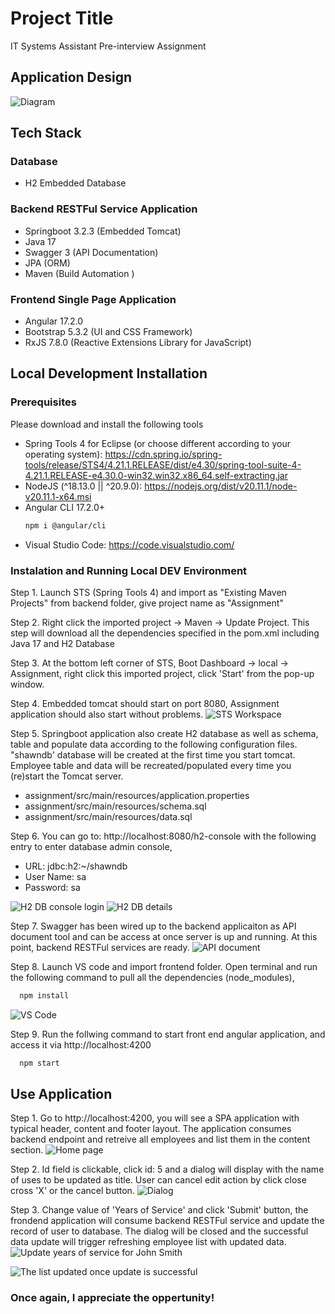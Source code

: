 # Project Title

IT Systems Assistant Pre-interview Assignment

## Application Design
![Diagram](./doc/images/assignment-design.drawio.png)

## Tech Stack

### Database
* H2 Embedded Database

### Backend RESTFul Service Application
* Springboot 3.2.3 (Embedded Tomcat)
* Java 17
* Swagger 3 (API Documentation)
* JPA (ORM)
* Maven (Build Automation )

### Frontend Single Page Application
* Angular 17.2.0
* Bootstrap 5.3.2 (UI and CSS Framework)
* RxJS 7.8.0 (Reactive Extensions Library for JavaScript)

## Local Development Installation

### Prerequisites
Please download and install the following tools
* Spring Tools 4 for Eclipse (or choose different according to your operating system): https://cdn.spring.io/spring-tools/release/STS4/4.21.1.RELEASE/dist/e4.30/spring-tool-suite-4-4.21.1.RELEASE-e4.30.0-win32.win32.x86_64.self-extracting.jar
* NodeJS (^18.13.0 || ^20.9.0): https://nodejs.org/dist/v20.11.1/node-v20.11.1-x64.msi
* Angular CLI 17.2.0+
  ```bash
  npm i @angular/cli
  ```
* Visual Studio Code: https://code.visualstudio.com/

### Instalation and Running Local DEV Environment
Step 1. Launch STS (Spring Tools 4) and import as "Existing Maven Projects" from backend folder, give project name as "Assignment"

Step 2. Right click the imported project -> Maven -> Update Project. This step will download all the dependencies specified in the pom.xml including Java 17 and H2 Database

Step 3. At the bottom left corner of STS, Boot Dashboard -> local -> Assignment, right click this imported project, click 'Start' from the pop-up window.

Step 4. Embedded tomcat should start on port 8080, Assignment application should also start without problems.
![STS Workspace](./doc/images/sts-workspace.png)

Step 5. Springboot application also create H2 database as well as schema, table and populate data according to the following configuration files. "shawndb' database will be created at the first time you start tomcat. Employee table and data will be recreated/populated every time you (re)start the Tomcat server.
* assignment/src/main/resources/application.properties
* assignment/src/main/resources/schema.sql
* assignment/src/main/resources/data.sql

Step 6. You can go to: http://localhost:8080/h2-console with the following entry to enter database admin console,
*  URL: jdbc:h2:~/shawndb
*  User Name: sa
*  Password: sa

![H2 DB console login](./doc/images/h2-db-login.png)
![H2 DB details](./doc/images/h2-db-details.png)

Step 7. Swagger has been wired up to the backend applicaiton as API document tool and can be access at once server is up and running. At this point, backend RESTFul services are ready.
![API document](./doc/images/swagger.png)

Step 8. Launch VS code and import frontend folder. Open terminal and run the following command to pull all the dependencies (node_modules),
```bash
  npm install
```
![VS Code](./doc/images/vs-code.png)

Step 9. Run the follwing command to start front end angular application, and access it via http://localhost:4200
```bash
  npm start
```
## Use Application

Step 1. Go to http://localhost:4200, you will see a SPA application with typical header, content and footer layout. The application consumes backend endpoint and retreive all employees and list them in the content section.
![Home page](./doc/images/user-guide-1.png)

Step 2. Id field is clickable, click id: 5 and a dialog will display with the name of uses to be updated as title. User can cancel edit action by click close cross 'X' or the cancel button.
![Dialog](./doc/images/user-guide-2.png)

Step 3. Change value of 'Years of Service' and click 'Submit' button, the frondend application will consume backend RESTFul service and update the record of user to database. The dialog will be closed and the successful data update will trigger refreshing employee list with updated data.
![Update years of service for John Smith](./doc/images/user-guide-3.png)

![The list updated once update is successful](./doc/images/user-guide-4.png)

### Once again, I appreciate the oppertunity!